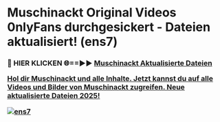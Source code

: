 # Muschinackt Original Videos 0nlyFans durchgesickert - Dateien aktualisiert! (ens7)

<h3>🔴 HIER KLICKEN 🌐==►► <a href="https://tinyurl.com/h6vf6nb8" rel="nofollow">Muschinackt Aktualisierte Dateien

Hol dir Muschinackt und alle Inhalte. Jetzt kannst du auf alle Videos und Bilder von Muschinackt zugreifen. Neue aktualisierte Dateien 2025!

[![ens7](https://i.imgur.com/sD4kR3V.gif)](https://tinyurl.com/h6vf6nb8)
